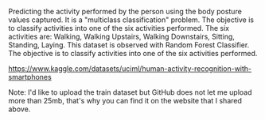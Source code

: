 Predicting the activity performed by the person using the body posture values captured. It is a "multiclass classification" problem. The objective is to classify activities into one of the six activities performed. The six activities are: Walking, Walking Upstairs, Walking Downstairs, Sitting, Standing, Laying. This dataset is observed with Random Forest Classifier.
The objective is to classify activities into one of the six activities performed.

https://www.kaggle.com/datasets/uciml/human-activity-recognition-with-smartphones

Note: I'd like to upload the train dataset but GitHub does not let me upload more than 25mb, that's why you can find it on the website that I shared above.
